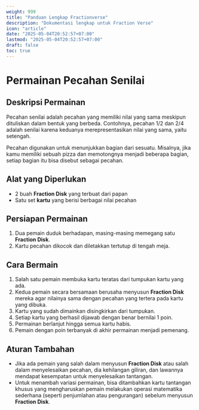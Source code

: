 ```yaml
---
weight: 999
title: "Panduan Lengkap Fractionverse"
description: "Dokumentasi lengkap untuk Fraction Verse"
icon: "article"
date: "2025-05-04T20:52:57+07:00"
lastmod: "2025-05-04T20:52:57+07:00"
draft: false
toc: true
---
```


# Permainan Pecahan Senilai

## Deskripsi Permainan
Pecahan senilai adalah pecahan yang memiliki nilai yang sama meskipun dituliskan dalam bentuk yang berbeda. Contohnya, pecahan 1/2 dan 2/4 adalah senilai karena keduanya merepresentasikan nilai yang sama, yaitu setengah.

Pecahan digunakan untuk menunjukkan bagian dari sesuatu. Misalnya, jika kamu memiliki sebuah pizza dan memotongnya menjadi beberapa bagian, setiap bagian itu bisa disebut sebagai pecahan.

## Alat yang Diperlukan
- 2 buah **Fraction Disk** yang terbuat dari papan
- Satu set **kartu** yang berisi berbagai nilai pecahan

## Persiapan Permainan
1. Dua pemain duduk berhadapan, masing-masing memegang satu **Fraction Disk**.
2. Kartu pecahan dikocok dan diletakkan tertutup di tengah meja.

## Cara Bermain
1. Salah satu pemain membuka kartu teratas dari tumpukan kartu yang ada.
2. Kedua pemain secara bersamaan berusaha menyusun **Fraction Disk** mereka agar nilainya sama dengan pecahan yang tertera pada kartu yang dibuka.
3. Kartu yang sudah dimainkan disingkirkan dari tumpukan.
4. Setiap kartu yang berhasil dijawab dengan benar bernilai 1 poin.
5. Permainan berlanjut hingga semua kartu habis.
6. Pemain dengan poin terbanyak di akhir permainan menjadi pemenang.

## Aturan Tambahan
- Jika ada pemain yang salah dalam menyusun **Fraction Disk** atau salah dalam menyelesaikan pecahan, dia kehilangan giliran, dan lawannya mendapat kesempatan untuk menyelesaikan tantangan.
- Untuk menambah variasi permainan, bisa ditambahkan kartu tantangan khusus yang mengharuskan pemain melakukan operasi matematika sederhana (seperti penjumlahan atau pengurangan) sebelum menyusun **Fraction Disk**.

